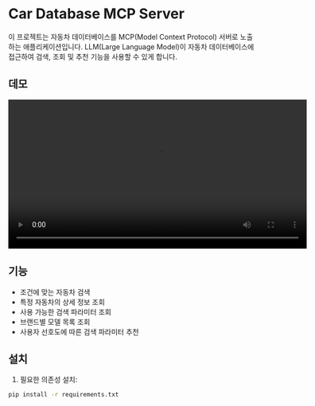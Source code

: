 # Car Database MCP Server

이 프로젝트는 자동차 데이터베이스를 MCP(Model Context Protocol) 서버로 노출하는 애플리케이션입니다. LLM(Large Language Model)이 자동차 데이터베이스에 접근하여 검색, 조회 및 추천 기능을 사용할 수 있게 합니다.

## 데모
<video src="https://nest-resource-bucket.s3.ap-northeast-2.amazonaws.com/MCP_local_demo.mp4" controls width="600"></video>

## 기능

- 조건에 맞는 자동차 검색
- 특정 자동차의 상세 정보 조회
- 사용 가능한 검색 파라미터 조회
- 브랜드별 모델 목록 조회
- 사용자 선호도에 따른 검색 파라미터 추천

## 설치

1. 필요한 의존성 설치:

```bash
pip install -r requirements.txt